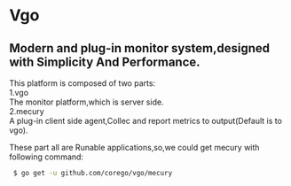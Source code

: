 Vgo
===
Modern and plug-in monitor system,designed with Simplicity And Performance.
--------


This platform is composed of two parts: </br>
1.vgo </br>
        The monitor platform,which is server side. </br>
    2.mecury </br>
        A plug-in client side agent,Collec and report metrics to output(Default is to vgo). </br>

These part all are Runable applications,so,we could get mecury with following command:  </br>
   ```bash
    $ go get -u github.com/corego/vgo/mecury
   ```

